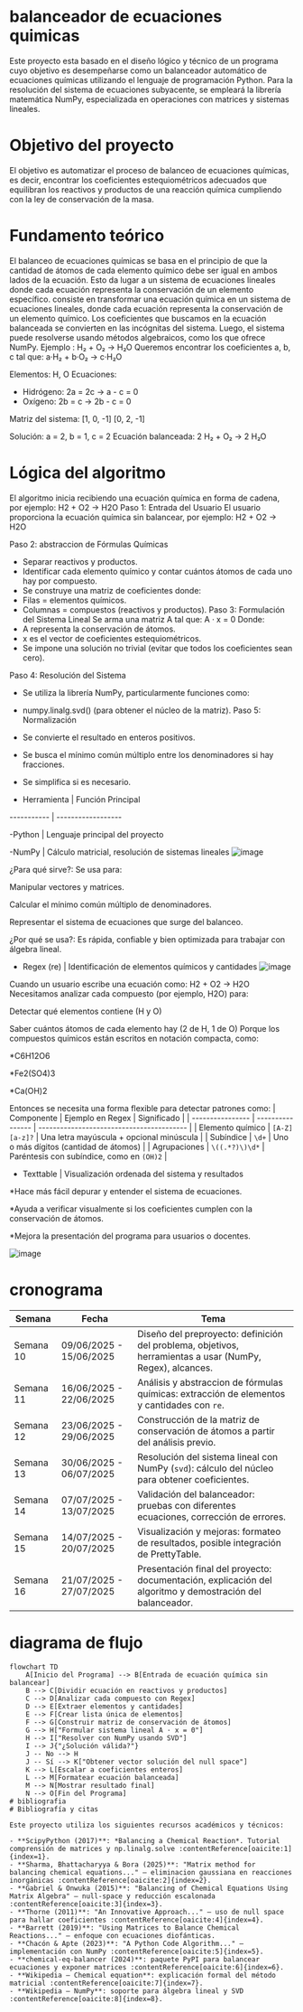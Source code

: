 # balanceador de ecuaciones quimicas
Este proyecto esta basado en el diseño lógico y técnico de un programa cuyo objetivo es desempeñarse como un balanceador automático de ecuaciones químicas utilizando el lenguaje de programación Python. Para la resolución del sistema de ecuaciones subyacente, se empleará la librería matemática NumPy, especializada en operaciones con matrices y sistemas lineales.
# Objetivo del proyecto
El objetivo es automatizar el proceso de balanceo de ecuaciones químicas, es decir, encontrar los coeficientes estequiométricos adecuados que equilibran los reactivos y productos de una reacción química cumpliendo con la ley de conservación de la masa.
# Fundamento teórico
El balanceo de ecuaciones químicas se basa en el principio de que la cantidad de átomos de cada elemento químico debe ser igual en ambos lados de la ecuación. Esto da lugar a un sistema de ecuaciones lineales donde cada ecuación representa la conservación de un elemento específico.
consiste en transformar una ecuación química en un sistema de ecuaciones lineales, donde cada ecuación representa la conservación de un elemento químico. Los coeficientes que buscamos en la ecuación balanceada se convierten en las incógnitas del sistema. Luego, el sistema puede resolverse usando métodos algebraicos, como los que ofrece NumPy.
Ejemplo : H₂ + O₂ → H₂O
Queremos encontrar los coeficientes a, b, c tal que:
a·H₂ + b·O₂ → c·H₂O

Elementos: H, O
Ecuaciones:
- Hidrógeno: 2a = 2c → a - c = 0
- Oxígeno: 2b = c → 2b - c = 0

Matriz del sistema:
[1, 0, -1]
[0, 2, -1]

Solución: a = 2, b = 1, c = 2
Ecuación balanceada: 2 H₂ + O₂ → 2 H₂O

# Lógica del algoritmo
El algoritmo inicia recibiendo una ecuación química en forma de cadena, por ejemplo:
H2 + O2 -> H2O
Paso 1: Entrada del Usuario
El usuario proporciona la ecuación química sin balancear, por ejemplo:
H2 + O2 → H2O

Paso 2: abstraccion de Fórmulas Químicas
- Separar reactivos y productos.
- Identificar cada elemento químico y contar cuántos átomos de cada uno hay por compuesto.
- Se construye una matriz de coeficientes donde:
- Filas = elementos químicos.
- Columnas = compuestos (reactivos y productos).
Paso 3: Formulación del Sistema Lineal
Se arma una matriz A tal que:
A · x = 0
Donde:
- A representa la conservación de átomos.
- x es el vector de coeficientes estequiométricos.
- Se impone una solución no trivial (evitar que todos los coeficientes sean cero).

Paso 4: Resolución del Sistema
- Se utiliza la librería NumPy, particularmente funciones como:
- numpy.linalg.svd() (para obtener el núcleo de la matriz).
Paso 5: Normalización
- Se convierte el resultado en enteros positivos.
- Se busca el mínimo común múltiplo entre los denominadores si hay fracciones.
- Se simplifica si es necesario.

- Herramienta | Función Principal

----------- | ------------------

-Python | Lenguaje principal del proyecto

-NumPy | Cálculo matricial, resolución de sistemas lineales
![image](https://github.com/user-attachments/assets/b2ebd602-9eda-4beb-b3f9-64bf877d1804)

¿Para qué sirve?:
Se usa para:

Manipular vectores y matrices.

Calcular el mínimo común múltiplo de denominadores.

Representar el sistema de ecuaciones que surge del balanceo.

¿Por qué se usa?:
Es rápida, confiable y bien optimizada para trabajar con álgebra lineal. 
- Regex (re) | Identificación de elementos químicos y cantidades
![image](https://github.com/user-attachments/assets/2df6c228-7a91-4180-98b5-881c3803b273)

Cuando un usuario escribe una ecuación como:
H2 + O2 -> H2O
Necesitamos analizar cada compuesto (por ejemplo, H2O) para:

Detectar qué elementos contiene (H y O)

Saber cuántos átomos de cada elemento hay (2 de H, 1 de O)
Porque los compuestos químicos están escritos en notación compacta, como:

*C6H12O6

*Fe2(SO4)3

*Ca(OH)2

Entonces se necesita una forma flexible para detectar patrones como:
| Componente       | Ejemplo en Regex | Significado                               |
| ---------------- | ---------------- | ----------------------------------------- |
| Elemento químico | `[A-Z][a-z]?`    | Una letra mayúscula + opcional minúscula  |
| Subíndice        | `\d+`            | Uno o más dígitos (cantidad de átomos)    |
| Agrupaciones     | `\((.*?)\)\d*`   | Paréntesis con subíndice, como en `(OH)2` |

- Texttable | Visualización ordenada del sistema y resultados
  
*Hace más fácil depurar y entender el sistema de ecuaciones.

*Ayuda a verificar visualmente si los coeficientes cumplen con la conservación de átomos.

*Mejora la presentación del programa para usuarios o docentes.



![image](https://github.com/user-attachments/assets/56067905-56ce-4690-aef1-11741583ef91)
# cronograma

| **Semana** | **Fecha**               | **Tema**                                                                                                  |
| ---------- | ----------------------- | --------------------------------------------------------------------------------------------------------- |
| Semana 10  | 09/06/2025 - 15/06/2025 | Diseño del preproyecto: definición del problema, objetivos, herramientas a usar (NumPy, Regex), alcances. |
| Semana 11  | 16/06/2025 - 22/06/2025 | Análisis y abstraccion de fórmulas químicas: extracción de elementos y cantidades con `re`.                    |
| Semana 12  | 23/06/2025 - 29/06/2025 | Construcción de la matriz de conservación de átomos a partir del análisis previo.                         |
| Semana 13  | 30/06/2025 - 06/07/2025 | Resolución del sistema lineal con NumPy (`svd`): cálculo del núcleo para obtener coeficientes.            |
| Semana 14  | 07/07/2025 - 13/07/2025 | Validación del balanceador: pruebas con diferentes ecuaciones, corrección de errores.                     |
| Semana 15  | 14/07/2025 - 20/07/2025 | Visualización y mejoras: formateo de resultados, posible integración de PrettyTable.                      |
| Semana 16  | 21/07/2025 - 27/07/2025 | Presentación final del proyecto: documentación, explicación del algoritmo y demostración del balanceador. |
# diagrama de flujo
```mermaid
flowchart TD
    A[Inicio del Programa] --> B[Entrada de ecuación química sin balancear]
    B --> C[Dividir ecuación en reactivos y productos]
    C --> D[Analizar cada compuesto con Regex]
    D --> E[Extraer elementos y cantidades]
    E --> F[Crear lista única de elementos]
    F --> G[Construir matriz de conservación de átomos]
    G --> H["Formular sistema lineal A · x = 0"]
    H --> I["Resolver con NumPy usando SVD"]
    I --> J{"¿Solución válida?"}
    J -- No --> H
    J -- Sí --> K["Obtener vector solución del null space"]
    K --> L[Escalar a coeficientes enteros]
    L --> M[Formatear ecuación balanceada]
    M --> N[Mostrar resultado final]
    N --> O[Fin del Programa]
# bibliografia
# Bibliografía y citas

Este proyecto utiliza los siguientes recursos académicos y técnicos:

- **ScipyPython (2017)**: *Balancing a Chemical Reaction*. Tutorial comprensión de matrices y np.linalg.solve :contentReference[oaicite:1]{index=1}.
- **Sharma, Bhattacharyya & Bora (2025)**: "Matrix method for balancing chemical equations..." – eliminacion gaussiana en reacciones inorgánicas :contentReference[oaicite:2]{index=2}.
- **Gabriel & Onwuka (2015)**: "Balancing of Chemical Equations Using Matrix Algebra" – null‐space y reducción escalonada :contentReference[oaicite:3]{index=3}.
- **Thorne (2011)**: "An Innovative Approach..." – uso de null space para hallar coeficientes :contentReference[oaicite:4]{index=4}.
- **Barrett (2019)**: "Using Matrices to Balance Chemical Reactions..." – enfoque con ecuaciones diofánticas.
- **Chacón & Apte (2023)**: "A Python Code Algorithm..." – implementación con NumPy :contentReference[oaicite:5]{index=5}.
- **chemical‑eq‑balancer (2024)**: paquete PyPI para balancear ecuaciones y exponer matrices :contentReference[oaicite:6]{index=6}.
- **Wikipedia – Chemical equation**: explicación formal del método matricial :contentReference[oaicite:7]{index=7}.
- **Wikipedia – NumPy**: soporte para álgebra lineal y SVD :contentReference[oaicite:8]{index=8}.


